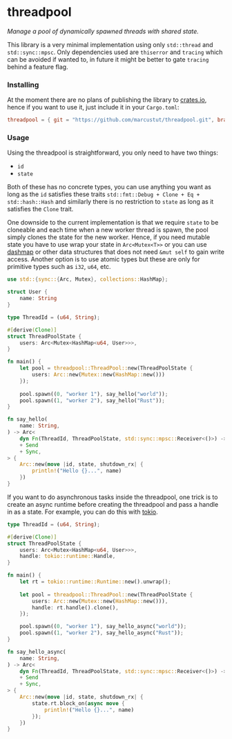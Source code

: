 # threadpool

*Manage a pool of dynamically spawned threads with shared state.* 

This library is a very minimal implementation using 
only `std::thread` and `std::sync::mpsc`. Only dependencies used are `thiserror` and `tracing` which can be avoided if 
wanted to, in future it might be better to gate `tracing` behind a feature flag.

### Installing

At the moment there are no plans of publishing the library to [crates.io](https://crates.io), hence if you want to use it, 
just include it in your `Cargo.toml`:

```toml
threadpool = { git = "https://github.com/marcustut/threadpool.git", branch = "master" }
```

### Usage

Using the threadpool is straightforward, you only need to have two things: 

- `id`
- `state`

Both of these has no concrete types, you can use anything you want as long as the `id` satisfies these traits `std::fmt::Debug + Clone + Eq + std::hash::Hash` 
and similarly there is no restriction to `state` as long as it satisfies the `Clone` trait. 

One downside to the current implementation is that we require `state` to be cloneable and each time when a new worker thread 
is spawn, the pool simply clones the state for the new worker. Hence, if you need mutable state you have to use wrap your 
state in `Arc<Mutex<T>>` or you can use [dashmap](https://docs.rs/dashmap/latest/dashmap/) or other data structures that 
does not need `&mut self` to gain write access. Another option is to use atomic types but these are only for primitive types 
such as `i32`, `u64`, etc.

```rust
use std::{sync::{Arc, Mutex}, collections::HashMap};

struct User {
    name: String
}

type ThreadId = (u64, String);

#[derive(Clone)]
struct ThreadPoolState {
    users: Arc<Mutex<HashMap<u64, User>>>,
}

fn main() {
    let pool = threadpool::ThreadPool::new(ThreadPoolState {
        users: Arc::new(Mutex::new(HashMap::new()))
    });
    
    pool.spawn((0, "worker 1"), say_hello("world"));
    pool.spawn((1, "worker 2"), say_hello("Rust"));
}

fn say_hello(
    name: String,
) -> Arc<
    dyn Fn(ThreadId, ThreadPoolState, std::sync::mpsc::Receiver<()>) -> std::thread::JoinHandle<()>
    + Send
    + Sync,
> {
    Arc::new(move |id, state, shutdown_rx| {
        println!("Hello {}...", name)
    })
}
```

If you want to do asynchronous tasks inside the threadpool, one trick is to create an async runtime before creating the 
threadpool and pass a handle in as a state. For example, you can do this with [tokio](https://tokio.rs/).

```rust
type ThreadId = (u64, String);

#[derive(Clone)]
struct ThreadPoolState {
    users: Arc<Mutex<HashMap<u64, User>>>,
    handle: tokio::runtime::Handle,
}

fn main() {
    let rt = tokio::runtime::Runtime::new().unwrap();
    
    let pool = threadpool::ThreadPool::new(ThreadPoolState {
        users: Arc::new(Mutex::new(HashMap::new())),
        handle: rt.handle().clone(),
    });

    pool.spawn((0, "worker 1"), say_hello_async("world"));
    pool.spawn((1, "worker 2"), say_hello_async("Rust"));
}

fn say_hello_async(
    name: String,
) -> Arc<
    dyn Fn(ThreadId, ThreadPoolState, std::sync::mpsc::Receiver<()>) -> std::thread::JoinHandle<()>
    + Send
    + Sync,
> {
    Arc::new(move |id, state, shutdown_rx| {
        state.rt.block_on(async move {
            println!("Hello {}...", name)
        });
    })
}
```

